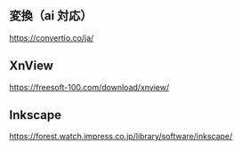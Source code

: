 ## 変換（ai 対応）
https://convertio.co/ja/



## XnView
https://freesoft-100.com/download/xnview/



## Inkscape
https://forest.watch.impress.co.jp/library/software/inkscape/


